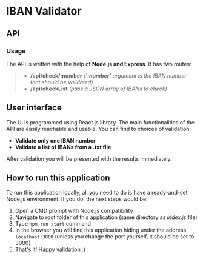 # IBAN Validator
  
## API

### Usage

The API is written with the help of **Node.js and Express**. It has two routes:

> - **/api/check/:number**
> *(**':number'** argument is the IBAN number that should be validated)*
> - **/api/checkList**
> *(pass a JSON array of IBANs to check)*

## User interface
The UI is programmed using React.js library. The main functionalities of the API are easily reachable and usable. You can find to choices of validation:

 - **Validate only one IBAN number**
 - **Validate a list of IBANs from a .txt file**

After validation you will be presented with the results immediately.
## How to run this application
To run this application locally, all you need to do is have a ready-and-set Node.js environment. If you do, the next steps would be:

 1. Open a CMD prompt with Node.js compatibility
 2. Navigate to root folder of this application (same directory as *index.js* file)
 3. Type `npm run start` command
 4. In the browser you will find this application hiding under the address `localhost:3000` (unless you change the port yourself, it should be set to 3000)
 5. That's it! Happy validation :)
